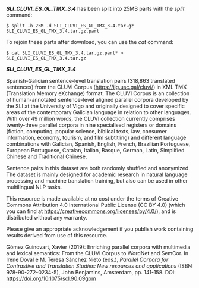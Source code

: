 ***SLI_CLUVI_ES_GL_TMX_3.4*** has been split into 25MB parts with the _split_ command:

```console
$ split -b 25M -d SLI_CLUVI_ES_GL_TMX_3.4.tar.gz SLI_CLUVI_ES_GL_TMX_3.4.tar.gz.part
```

To rejoin these parts after download, you can use the _cat_ command:

```console
$ cat SLI_CLUVI_ES_GL_TMX_3.4.tar.gz.part* > SLI_CLUVI_ES_GL_TMX_3.4.tar.gz
```


***SLI_CLUVI_ES_GL_TMX_3.4***

Spanish-Galician sentence-level translation pairs (318,863 translated sentences) from the CLUVI Corpus (https://ilg.usc.gal/cluvi/) in XML TMX (Translation Memory eXchange) format. The CLUVI Corpus is an collection of human-annotated sentence-level aligned parallel corpora developed by the SLI at the University of Vigo and originally designed to cover specific areas of the contemporary Galician language in relation to other languages. With over 49 million words, the CLUVI collection currently comprises twenty-three parallel corpora in nine specialised registers or domains (fiction, computing, popular science, biblical texts, law, consumer information, economy, tourism, and film subtitling) and different language combinations with Galician, Spanish, English, French, Brazilian Portuguese, European Portuguese, Catalan, Italian, Basque, German, Latin, Simplified Chinese and Traditional Chinese.

Sentence pairs in this dataset are both randomly shuffled and anonymized. The dataset is mainly designed for academic research in natural language processing and machine translation training, but also can be used in other multilingual NLP tasks.

This resource is made available at no cost under the terms of Creative Commons Attribution 4.0 International Public License (CC BY 4.0) (which you can find at https://creativecommons.org/licenses/by/4.0/), and is distributed without any warranty.

Please give an appropriate acknowledgement if you publish work containing results derived from use of this resource.

Gómez Guinovart, Xavier (2019): Enriching parallel corpora with multimedia and lexical semantics: From the CLUVI Corpus to WordNet and SemCor. In Irene Doval e M. Teresa Sánchez Nieto (eds.), _Parallel Corpora for Contrastive and Translation Studies: New resources and applications_ (ISBN 978-90-272-0234-5), John Benjamins, Amsterdam, pp. 141-158. DOI: https://doi.org/10.1075/scl.90.09gom

